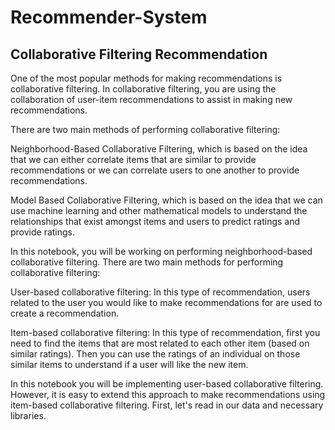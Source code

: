 # Recommender-System
## Collaborative Filtering Recommendation
One of the most popular methods for making recommendations is collaborative filtering. In collaborative filtering, you are using the collaboration of user-item recommendations to assist in making new recommendations.

There are two main methods of performing collaborative filtering:

Neighborhood-Based Collaborative Filtering, which is based on the idea that we can either correlate items that are similar to provide recommendations or we can correlate users to one another to provide recommendations.

Model Based Collaborative Filtering, which is based on the idea that we can use machine learning and other mathematical models to understand the relationships that exist amongst items and users to predict ratings and provide ratings.

In this notebook, you will be working on performing neighborhood-based collaborative filtering. There are two main methods for performing collaborative filtering:

User-based collaborative filtering: In this type of recommendation, users related to the user you would like to make recommendations for are used to create a recommendation.

Item-based collaborative filtering: In this type of recommendation, first you need to find the items that are most related to each other item (based on similar ratings). Then you can use the ratings of an individual on those similar items to understand if a user will like the new item.

In this notebook you will be implementing user-based collaborative filtering. However, it is easy to extend this approach to make recommendations using item-based collaborative filtering. First, let's read in our data and necessary libraries.
